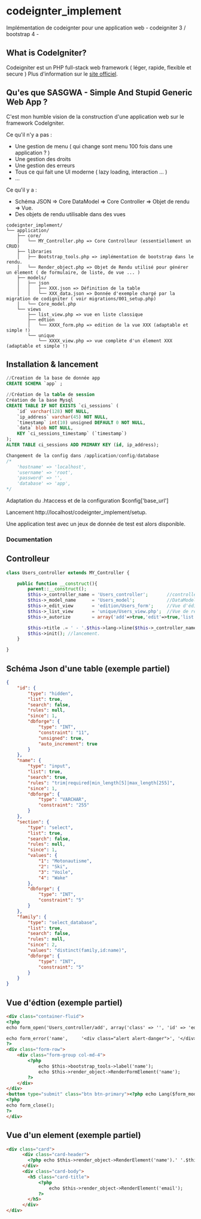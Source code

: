 # codeignter_implement
Implémentation de codeignter pour une application web - codeigniter 3 / bootstrap 4 - 

## What is CodeIgniter?
Codeigniter est un PHP full-stack web framework ( léger, rapide, flexible et secure )
Plus d'information sur le  [site officiel](http://codeigniter.com).

## Qu'es que SASGWA - Simple And Stupid Generic Web App ? 

C'est mon humble vision de la construction d'une application web sur le framework CodeIgniter. 

Ce qu'il n'y a pas :

- Une gestion de menu ( qui change sont menu 100 fois dans une application ? )
- Une gestion des droits 
- Une gestion des erreurs
- Tous ce qui fait une UI moderne ( lazy loading, interaction ... )
- ...

Ce qu'il y a :

- Schéma JSON => Core DataModel => Core Controller => Objet de rendu => Vue.
- Des objets de rendu utilisable dans des vues

```
codeignter_implement/
└── application/
    ├── core/
    │   └── MY_Controller.php => Core Controlleur (essentiellement un CRUD)
    ├── libraries
    │	├── Bootstrap_tools.php => implémentation de bootstrap dans le rendu.
    │   └── Render_object.php => Objet de Rendu utilisé pour générer un élement ( de formulaire, de liste, de vue ... )
    ├── models/
    │   ├── json
	│	│	├── XXX.json => Définition de la table 
	│	│	└── XXX_data.json => Donnée d'exemple chargé par la migration de codigniter ( voir migrations/001_setup.php)
    │   └── Core_model.php
    └── views
		├── list_view.php => vue en liste classique
		├── edtion
		│	└── XXXX_form.php => edition de la vue XXX (adaptable et simple !)
		└── unique
			└── XXXX_view.php => vue complète d'un élement XXX (adaptable et simple !)
```

## Installation & lancement

```sql
//Creation de la base de donnée app
CREATE SCHEMA `app` ;

//Création de la table de session
Création de la base Mysql
CREATE TABLE IF NOT EXISTS `ci_sessions` (
	`id` varchar(128) NOT NULL,
	`ip_address` varchar(45) NOT NULL,
	`timestamp` int(10) unsigned DEFAULT 0 NOT NULL,
	`data` blob NOT NULL,
	KEY `ci_sessions_timestamp` (`timestamp`)
);
ALTER TABLE ci_sessions ADD PRIMARY KEY (id, ip_address);
```
		
```php
Changement de la config dans /application/config/database
/*
	'hostname' => 'localhost',
	'username' => 'root',
	'password' => '',
	'database' => 'app',
*/
```
Adaptation du .htaccess et de la configuration $config['base_url']

Lancement http://localhost/codeignter_implement/setup.

Une application test avec un jeux de donnée de test est alors disponible.

### Documentation

## Controlleur

```php
class Users_controller extends MY_Controller {

	public function __construct(){
		parent::__construct();
		$this->_controller_name = 'Users_controller';		//controller name for routing
		$this->_model_name 		= 'Users_model';	   		//DataModel
		$this->_edit_view 		= 'edition/Users_form';		//Vue d'édition
		$this->_list_view		= 'unique/Users_view.php';  //Vue de rendu d'un élément
		$this->_autorize 		= array('add'=>true,'edit'=>true,'list'=>true,'delete'=>true,'view'=>true); //Vue activée

		$this->title .= ' - '.$this->lang->line($this->_controller_name); //pour spécialiser la page.
		$this->init(); //lancement.
	}

}
```

## Schéma Json d'une table (exemple partiel)

```json
{
	"id": {
		"type": "hidden",
		"list": true,
		"search": false,
		"rules": null,
		"since": 1,
		"dbforge": {
			"type": "INT",
			"constraint": "11",
			"unsigned": true,
			"auto_increment": true
		}
	},
	"name": {
		"type": "input",
		"list": true,
		"search": true,
		"rules": "trim|required|min_length[5]|max_length[255]",
		"since": 1,
		"dbforge": {
			"type": "VARCHAR",
			"constraint": "255"
		}
	},
	"section": {
		"type": "select",
		"list": true,
		"search": false,
		"rules": null,
		"since": 1,
		"values": {
			"1": "Motonautisme",
			"2": "Ski",
			"3": "Voile",
			"4": "Wake"
		},
		"dbforge": {
			"type": "INT",
			"constraint": "5"
		}
	},
	"family": {
		"type": "select_database",
		"list": true,
		"search": false,
		"rules": null,
		"since": 2,
		"values": "distinct(family,id:name)",
		"dbforge": {
			"type": "INT",
			"constraint": "5"
		}
	}	
}
```

## Vue d'édtion  (exemple partiel)

```html
<div class="container-fluid">
<?php
echo form_open('Users_controller/add', array('class' => '', 'id' => 'edit') , array('form_mod'=>$form_mod,'id'=>$id) );

echo form_error('name', 	'<div class="alert alert-danger">', '</div>');
?>
<div class="form-row">
	<div class="form-group col-md-4">
		<?php 
			echo $this->bootstrap_tools->label('name');
			echo $this->render_object->RenderFormElement('name'); 
		?>
	</div>
</div>
<button type="submit" class="btn btn-primary"><?php echo Lang($form_mod.'_'.$this->router->class);?></button>
<?php
echo form_close();
?>
</div>
```

## Vue d'un element  (exemple partiel)

```html
<div class="card">
	  <div class="card-header">
		<?php echo $this->render_object->RenderElement('name').' '.$this->render_object->RenderElement('surname');?> / <?php echo $this->render_object->RenderElement('family');?>
	  </div>
	  <div class="card-body">
		<h5 class="card-title">
			<?php 
				echo $this->render_object->RenderElement('email'); 
			?>
		</h5>
	  </div>
</div>
```




